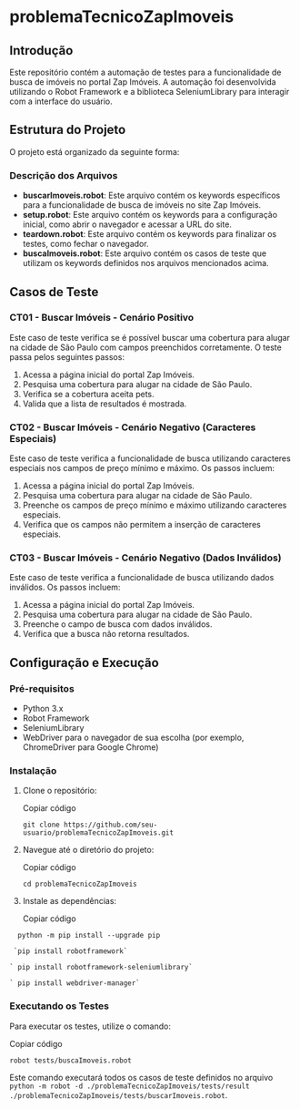 # problemaTecnicoZapImoveis

## Introdução

Este repositório contém a automação de testes para a funcionalidade de busca de imóveis no portal Zap Imóveis. A automação foi desenvolvida utilizando o Robot Framework e a biblioteca SeleniumLibrary para interagir com a interface do usuário.

## Estrutura do Projeto

O projeto está organizado da seguinte forma:


### Descrição dos Arquivos

-   **buscarImoveis.robot**: Este arquivo contém os keywords específicos para a funcionalidade de busca de imóveis no site Zap Imóveis.
-   **setup.robot**: Este arquivo contém os keywords para a configuração inicial, como abrir o navegador e acessar a URL do site.
-   **teardown.robot**: Este arquivo contém os keywords para finalizar os testes, como fechar o navegador.
-   **buscaImoveis.robot**: Este arquivo contém os casos de teste que utilizam os keywords definidos nos arquivos mencionados acima.

## Casos de Teste

### CT01 - Buscar Imóveis - Cenário Positivo

Este caso de teste verifica se é possível buscar uma cobertura para alugar na cidade de São Paulo com campos preenchidos corretamente. O teste passa pelos seguintes passos:

1.  Acessa a página inicial do portal Zap Imóveis.
2.  Pesquisa uma cobertura para alugar na cidade de São Paulo.
3.  Verifica se a cobertura aceita pets.
4.  Valida que a lista de resultados é mostrada.

### CT02 - Buscar Imóveis - Cenário Negativo (Caracteres Especiais)

Este caso de teste verifica a funcionalidade de busca utilizando caracteres especiais nos campos de preço mínimo e máximo. Os passos incluem:

1.  Acessa a página inicial do portal Zap Imóveis.
2.  Pesquisa uma cobertura para alugar na cidade de São Paulo.
3.  Preenche os campos de preço mínimo e máximo utilizando caracteres especiais.
4.  Verifica que os campos não permitem a inserção de caracteres especiais.

### CT03 - Buscar Imóveis - Cenário Negativo (Dados Inválidos)

Este caso de teste verifica a funcionalidade de busca utilizando dados inválidos. Os passos incluem:

1.  Acessa a página inicial do portal Zap Imóveis.
2.  Pesquisa uma cobertura para alugar na cidade de São Paulo.
3.  Preenche o campo de busca com dados inválidos.
4.  Verifica que a busca não retorna resultados.

## Configuração e Execução

### Pré-requisitos

-   Python 3.x
-   Robot Framework
-   SeleniumLibrary
-   WebDriver para o navegador de sua escolha (por exemplo, ChromeDriver para Google Chrome)

### Instalação

1.  Clone o repositório:
    
    
    
    Copiar código
    
    `git clone https://github.com/seu-usuario/problemaTecnicoZapImoveis.git` 
    
2.  Navegue até o diretório do projeto:
    

    
    Copiar código
    
    `cd problemaTecnicoZapImoveis` 
    
3.  Instale as dependências:
    

    
    Copiar código
    
 `	python -m pip install --upgrade pip`

     `pip install robotframework`

    ` pip install robotframework-seleniumlibrary`

    ` pip install webdriver-manager`
    

### Executando os Testes

Para executar os testes, utilize o comando:



Copiar código

`robot tests/buscaImoveis.robot` 

Este comando executará todos os casos de teste definidos no arquivo `python -m robot -d ./problemaTecnicoZapImoveis/tests/result ./problemaTecnicoZapImoveis/tests/buscarImoveis.robot`.
